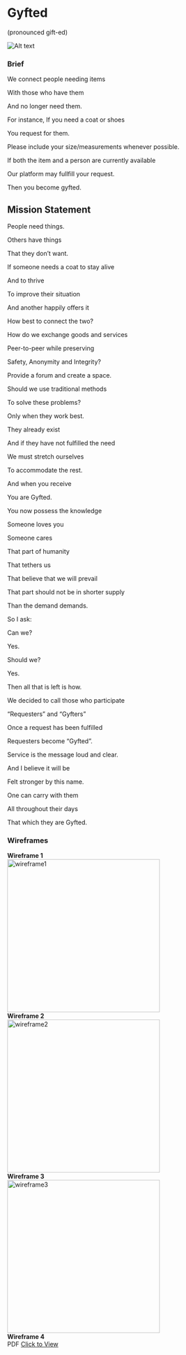 # Gyfted
(pronounced gift-ed)

![Alt text](/static/images/G.jpg?raw=true "Gyfted")

### Brief
We connect people needing items

With those who have them

And no longer need them.

For instance, If you need a coat or shoes

You request for them.

Please include your size/measurements whenever possible.

If both the item and a person are currently available

Our platform may fullfill your request.

Then you become gyfted.



## Mission Statement

People need things.

Others have things

That they don’t want.

If someone needs a coat to stay alive

And to thrive

To improve their situation

And another happily offers it

How best to connect the two?


How do we exchange goods and services

Peer-to-peer while preserving

Safety, Anonymity and Integrity?

Provide a forum and create a space.

Should we use traditional methods

To solve these problems?

Only when they work best.


They already exist

And if they have not fulfilled the need

We must stretch ourselves

To accommodate the rest.


And when you receive

You are Gyfted.

You now possess the knowledge

Someone loves you

Someone cares

That part of humanity

That tethers us

That believe that we will prevail

That part should not be in shorter supply

Than the demand demands.


So I ask:

Can we?

Yes.

Should we?

Yes.

Then all that is left is how.

We decided to call those who participate

“Requesters” and “Gyfters”

Once a request has been fulfilled

Requesters become “Gyfted”.

Service is the message loud and clear.

And I believe it will be

Felt stronger by this name.

One can carry with them

All throughout their days

That which they are Gyfted.

### Wireframes

__Wireframe 1__<br>
<img src="/docs/wireframes/20171004_192940.jpg" width="350" alt="wireframe1"><br>
__Wireframe 2__<br>
<img src="/docs/wireframes/discussion_02oct17.jpg" width="350" alt="wireframe2"><br>
__Wireframe 3__<br>
<img src="/docs/wireframes/sketch_08oct17 6.13.28 PM.jpg" width="350" alt="wireframe3"><br>
__Wireframe 4__<br>
PDF [Click to View](/docs/wireframes/donations_walkthrough.pdf)

